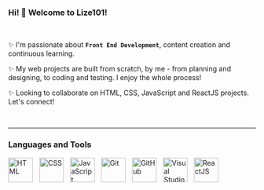 ### Hi! 👋 Welcome to Lize101!

<br/>

✨ I'm passionate about **`Front End Development`**, content creation and continuous learning.

✨ My web projects are built from scratch, by me - from planning and designing, to coding and testing. I enjoy the whole process!

✨ Looking to collaborate on HTML, CSS, JavaScript and ReactJS projects. Let's connect!

<br/>

---

### Languages and Tools


<img align="left" width="50px" style="padding-right: 10px;" alt="HTML" src="https://cdn.jsdelivr.net/gh/devicons/devicon/icons/html5/html5-original-wordmark.svg" />
<img align="left" width="50px" style="padding-right: 10px;" alt="CSS" src="https://cdn.jsdelivr.net/gh/devicons/devicon/icons/css3/css3-original-wordmark.svg" />
<img align="left" width="50px" style="padding-right: 10px;" alt="JavaScript" src="https://cdn.jsdelivr.net/gh/devicons/devicon/icons/javascript/javascript-original.svg" />
<img align="left" width="50px" style="padding-right: 10px;" alt="Git" src="https://cdn.jsdelivr.net/gh/devicons/devicon/icons/git/git-original-wordmark.svg" />
<img align="left" width="50px" style="padding-right: 10px;" alt="GitHub" src="https://cdn.jsdelivr.net/gh/devicons/devicon/icons/github/github-original-wordmark.svg" />
<img align="left" width="50px" style="padding-right: 10px;" alt="Visual Studio Code" src="https://cdn.jsdelivr.net/gh/devicons/devicon/icons/vscode/vscode-original.svg" />         
<img align="left" width="50px" style="padding-right: 10px;" alt="ReactJS" src="https://cdn.jsdelivr.net/gh/devicons/devicon/icons/react/react-original-wordmark.svg" />

          
          

<!--
**Lize101/Lize101** is a ✨ _special_ ✨ repository because its `README.md` (this file) appears on your GitHub profile.

Here are some ideas to get you started:

- 🔭 I’m currently working on ...
- 🌱 I’m currently learning ...
- 
- 🤔 I’m looking for help with ...
- 💬 Ask me about ...
- 📫 How to reach me: ...
- 😄 Pronouns: ...
- ⚡ Fun fact: ...
-->
